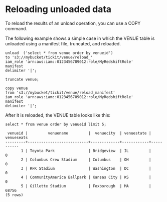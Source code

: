 # Reloading unloaded data<a name="t_Reloading_unload_files"></a>

To reload the results of an unload operation, you can use a COPY command\.

The following example shows a simple case in which the VENUE table is unloaded using a manifest file, truncated, and reloaded\. 

```
unload  ('select * from venue order by venueid')
to 's3://mybucket/tickit/venue/reload_' 
iam_role 'arn:aws:iam::0123456789012:role/MyRedshiftRole' 
manifest 
delimiter '|';

truncate venue;

copy venue 
from 's3://mybucket/tickit/venue/reload_manifest' 
iam_role 'arn:aws:iam::0123456789012:role/MyRedshiftRole'
manifest 
delimiter '|';
```

After it is reloaded, the VENUE table looks like this: 

```
select * from venue order by venueid limit 5;

 venueid |         venuename         |  venuecity  | venuestate | venueseats
---------+---------------------------+-------------+------------+-----------
       1 | Toyota Park               | Bridgeview  | IL         |          0
       2 | Columbus Crew Stadium     | Columbus    | OH         |          0
       3 | RFK Stadium               | Washington  | DC         |          0
       4 | CommunityAmerica Ballpark | Kansas City | KS         |          0
       5 | Gillette Stadium          | Foxborough  | MA         |      68756
(5 rows)
```